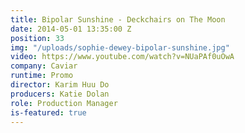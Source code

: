 ```yaml
---
title: Bipolar Sunshine - Deckchairs on The Moon
date: 2014-05-01 13:35:00 Z
position: 33
img: "/uploads/sophie-dewey-bipolar-sunshine.jpg"
video: https://www.youtube.com/watch?v=NUaPAf0uOwA
company: Caviar
runtime: Promo
director: Karim Huu Do
producers: Katie Dolan
role: Production Manager
is-featured: true
---
```


